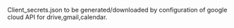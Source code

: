 Client_secrets.json to be generated/downloaded by configuration of google cloud  API for drive,gmail,calendar.
